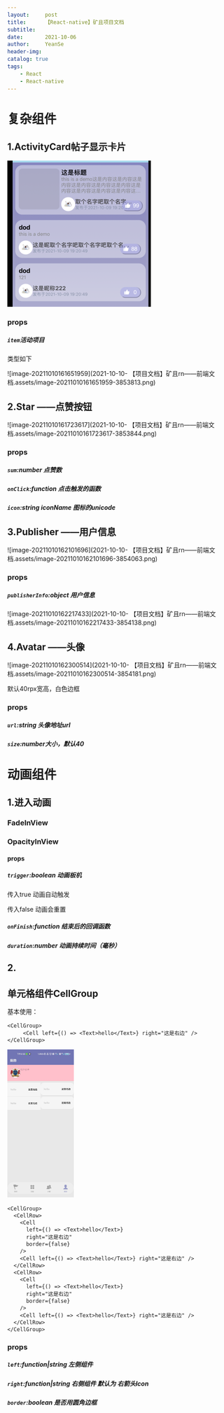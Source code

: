 ```yaml
---
layout:     post
title:      【React-native】矿且项目文档
subtitle:   
date:       2021-10-06
author:     YeanSe
header-img: 
catalog: true
tags:
    - React
    - React-native
---
```


# 复杂组件

## 1.ActivityCard帖子显示卡片

<img src="2021-10-10- 【项目文档】矿且rn——前端文档.assets/image-20211010161600554.png" alt="image-20211010161600554" style="zoom: 50%;" />

### props

##### `item`活动项目

类型如下

![image-20211010161651959](2021-10-10- 【项目文档】矿且rn——前端文档.assets/image-20211010161651959-3853813.png)

## 2.Star ——点赞按钮

![image-20211010161723617](2021-10-10- 【项目文档】矿且rn——前端文档.assets/image-20211010161723617-3853844.png)

### props

##### `sum`:number 					点赞数

##### `onClick`:function			点击触发的函数

##### `icon`:string iconName	图标的unicode

## 3.Publisher ——用户信息

![image-20211010162101696](2021-10-10- 【项目文档】矿且rn——前端文档.assets/image-20211010162101696-3854063.png)

### props

##### `publisherInfo`:object 用户信息

![image-20211010162217433](2021-10-10- 【项目文档】矿且rn——前端文档.assets/image-20211010162217433-3854138.png)

## 4.Avatar ——头像

![image-20211010162300514](2021-10-10- 【项目文档】矿且rn——前端文档.assets/image-20211010162300514-3854181.png)

默认40rpx宽高，白色边框

### props

##### `url`:string 头像地址url

##### `size`:number大小，默认40

# 动画组件

## 1.进入动画

### FadeInView 

### OpacityInView



#### props

##### `trigger`:boolean 动画板机

传入true	动画自动触发

传入false   动画会重置

##### `onFinish`:function 结束后的回调函数

##### `duration`:number 动画持续时间（毫秒）





## 2.

## 单元格组件CellGroup

基本使用：

```react
<CellGroup>
     <Cell left={() => <Text>hello</Text>} right="这是右边" />
</CellGroup>
```



<img src="2021-10-10- 【项目文档】矿且rn——前端文档.assets/743A6F7F49BF2DCCCF93AD62DAE1636D.jpg" alt="image-20211017171525098" style="zoom:33%;" />

```react
<CellGroup>
  <CellRow>
    <Cell
      left={() => <Text>hello</Text>}
      right="这是右边"
      border={false}
    />
    <Cell left={() => <Text>hello</Text>} right="这是右边" />
  </CellRow>
  <CellRow>
    <Cell
      left={() => <Text>hello</Text>}
      right="这是右边"
      border={false}
    />
    <Cell left={() => <Text>hello</Text>} right="这是右边" />
  </CellRow>
</CellGroup>
```

### props

##### `left`:function|string		左侧组件

##### `right`:function|string		右侧组件 默认为 右箭头Icon

##### `border`:boolean			是否用圆角边框

## 
